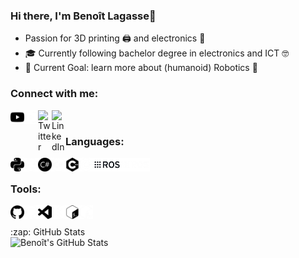 ### Hi there, I'm Benoît Lagasse👋
- Passion for 3D printing 🖨️ and electronics 🔌
- 🎓 Currently following bachelor degree in electronics and ICT 🤓
- 🥅 Current Goal: learn more about (humanoid) Robotics 🤖

### Connect with me:
[<img align="left" alt="YouTube" width="22px" src="/icons/youtube.png" />][youtube]
[<img align="left" alt="YouTube" width="22px" src="/icons/youtube_w.png" />][youtube]
[<img align="left" alt="Twitter" width="22px" src="https://cdn.jsdelivr.net/npm/simple-icons@v3/icons/twitter.svg" />][twitter]
[<img align="left" alt="LinkedIn" width="22px" src="https://cdn.jsdelivr.net/npm/simple-icons@v3/icons/linkedin.svg" />][linkedin]

<br />

### Languages:

<img align="left" alt="Python"     height="22px" src="/icons/python.png" />
<img align="left" alt="Python_w"     height="22px" src="/icons/python_w.png" />

<img align="left" alt="C#"     height="22px" src="/icons/csharp.png" />
<img align="left" alt="C#_w"     height="22px" src="/icons/csharp_w.png" />

<img align="left" alt="C++"     height="22px" src="/icons/cplusplus.png" />
<img align="left" alt="C++_w"     height="22px" src="/icons/cplusplus_w.png" />

<img align="left" alt="ROS"     height="22px" src="/icons/ros.png" />
<img align="left" alt="ROS_w"     height="22px" src="/icons/ros_w.png" />

<br />

### Tools:

<img align="left" alt="GitHub"  width="22px"  src="/icons/github.png" />
<img align="left" alt="GitHub_w"  width="22px"  src="/icons/github_w.png" />

<img align="left" alt="VS Code"  width="22px"  src="/icons/visualstudiocode.png" />
<img align="left" alt="VS Code_w"  width="22px"  src="/icons/visualstudiocode_w.png" />

<img align="left" alt="Bash"  width="22px"  src="/icons/gnubash.png" />
<img align="left" alt="Bash_w"  width="22px"  src="/icons/gnubash_w.png" />

<br />

<br />
  <summary>:zap: GitHub Stats</summary>
  <img align="left" alt="Benoît's GitHub Stats" src="https://github-readme-stats.benoit-ldl.vercel.app/api?username=Benoit-LdL&theme=radical&show_icons=true&hide_border=true" />
<br />

[twitter]: https://twitter.com/Benoit_Lagasse
[youtube]: https://www.youtube.com/channel/UCuAWMRR3BdT-krnY0wwdvYg
[linkedin]: https://www.linkedin.com/in/benoit-ldl

